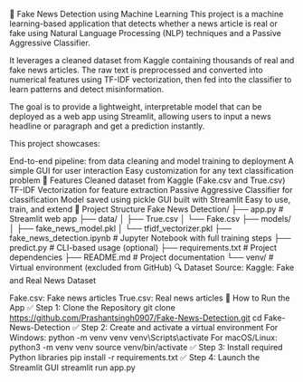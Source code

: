 📰 Fake News Detection using Machine Learning
This project is a machine learning-based application that detects whether a news article is real or fake using Natural Language Processing (NLP) techniques and a Passive Aggressive Classifier.

It leverages a cleaned dataset from Kaggle containing thousands of real and fake news articles. The raw text is preprocessed and converted into numerical features using TF-IDF vectorization, then fed into the classifier to learn patterns and detect misinformation.

The goal is to provide a lightweight, interpretable model that can be deployed as a web app using Streamlit, allowing users to input a news headline or paragraph and get a prediction instantly.

This project showcases:

End-to-end pipeline: from data cleaning and model training to deployment
A simple GUI for user interaction
Easy customization for any text classification problem
📌 Features
Cleaned dataset from Kaggle (Fake.csv and True.csv)
TF-IDF Vectorization for feature extraction
Passive Aggressive Classifier for classification
Model saved using pickle
GUI built with Streamlit
Easy to use, train, and extend
📂 Project Structure
Fake News Detection/
├── app.py # Streamlit web app
├── data/
│ ├── True.csv
│ └── Fake.csv
├── models/
│ ├── fake_news_model.pkl
│ └── tfidf_vectorizer.pkl
├── fake_news_detection.ipynb # Jupyter Notebook with full training steps
├── predict.py # CLI-based usage (optional)
├── requirements.txt # Project dependencies
├── README.md # Project documentation
└── venv/ # Virtual environment (excluded from GitHub)
🔍 Dataset
Source: Kaggle: Fake and Real News Dataset

Fake.csv: Fake news articles
True.csv: Real news articles
🚀 How to Run the App
✅ Step 1: Clone the Repository
git clone https://github.com/Prashantsingh0907/Fake-News-Detection.git
cd Fake-News-Detection
✅ Step 2: Create and activate a virtual environment
For Windows:
python -m venv venv
venv\Scripts\activate
For macOS/Linux:
python3 -m venv venv
source venv/bin/activate
✅ Step 3: Install required Python libraries
pip install -r requirements.txt
✅ Step 4: Launch the Streamlit GUI
streamlit run app.py
